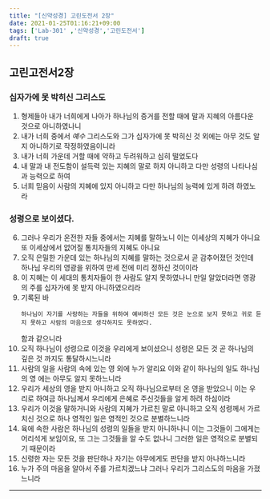 ```yaml
---
title: "[신약성경] 고린도전서 2장"
date: 2021-01-25T01:16:21+09:00
tags: ['Lab-301' ,'신약성경','고린도전서']
draft: true
---
```

## 고린고전서2장
### 십자가에 못 박히신 그리스도
1. 형제들아 내가 너희에게 나아가 하나님의 증거를 전할 때에 말과 지혜의 아름다운 것으로 아니하였나니
2. 내가 너희 중에서 *예수* 그리스도와 그가 십자가에 못 박히신 것 외에는 아무 것도 알지 아니하기로 작정하였음이니라
3. 내가 너희 가운데 거할 때에 약하고 두려워하고 심히 떨었도다
4. 내 말과 내 전도함이 설득력 있는 지혜의 말로 하지 아니하고 다만 성령의 나타나심과 능력으로 하여
5. 너희 믿음이 사람의 지혜에 있지 아니하고 다만 하나님의 능력에 있게 하려 하였노라
### 성령으로 보이셨다.
6. 그러나 우리가 온전한 자들 중에서는 지혜를 말하노니 이는 이세상의 지혜가 아니요 또 이세상에서 없어질 통치자들의 지혜도 아니요
7. 오직 은밀한 가운데 있는 하나님의 지혜를 말하는 것으로서 곧 감추어졌던 것인데 하나님 우리의 영광을 위하여 만세 전에 미리 정하신 것이이라
8. 이 지혜는 이 세대의 통치자들이 한 사람도 알지 못하였나니 만일 알았더라면 영광의 주를 십자가에 못 받지 아니하였으리라
9. 기록된 바
   ```angular2html
   하나님이 자기를 사랑하는 자들을 위하여 예비하신 모든 것은 눈으로 보지 못하고 귀로 듣지 못하고 사람의 마음으로 생각하지도 못하였다.
   ```
   함과 같으니라
10. 오직 하나님이 성령으로 이것을 우리에게 보이셨으니 성령은 모든 것 곧 하나님의 깊은 것 까지도 통달하시느니라
11. 사람의 일을 사람의 속에 있는 영 외에 누가 알리요 이와 같이 하나님의 일도 하나님의 영 에는 아무도 알지 못하느니라
12. 우리가 세상의 영을 받지 아니하고 오직 하나님으로부터 온 영을 받았으니 이는 우리로 하여금 하나님께서 우리에게 은혜로 주신것들을 알게 하려 하심이라
13. 우리가 이것을 말하거니와 사람의 지혜가 가르친 말로 아니하고 오직 성령께서 가르치신 것으로 하나 영적인 일은 영적인 것으로 분별하느니라
14. 육에 속한 사람은 하나님의 성령의 일들을 받지 아니하나니 이는 그것들이 그에게는 어리석게 보임이요, 또 그는 그것들을 알 수도 없나니 그러한 일은 영적으로 분별되기 때문이라
15. 신령한 자는 모든 것을 판단하나 자기는 아무에게도 판단을 받지 아나하느니라
16. 누가 주의 마음을 알아서 주를 가르치겠느냐 그러나 우리가 그리스도의 마음을 가졌느니라
* * *
